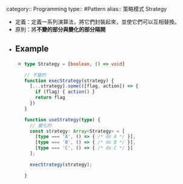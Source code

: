category:: Programming
type:: #Pattern
alias:: 策略模式 Strategy

- 定義：定義一系列演算法，將它們封裝起來，並使它們可以互相替換。
- 原則：將**不變的部分與變化的部分隔開**
- ## Example
	- ```typescript
	  type Strategy = [boolean, () => void]
	  
	  // 不變的
	  function execStrategy(strategy) {
	    [...strategy].some(([flag, action]) => {
	      if (flag) { action() }
	      return flag
	    })
	  }
	  
	  function useStrategy(type) {
	    // 變化的
	    const strategy: Array<Strategy> = [
	      [type === 'A', () => { /* do A */ }],
	      [type === 'B', () => { /* do B */ }],
	      [type === 'C', () => { /* do C */ }]
	    ];
	  
	    execStrategy(strategy);
	  
	  }
	  ```